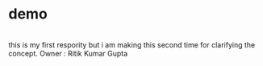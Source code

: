 # demo
<br>
this is my first respority but i am making this second time for clarifying the concept.
Owner : Ritik Kumar Gupta